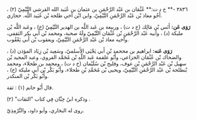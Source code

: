 ٣٨٣٦ -** خ د ت:** عُثْمَان بن عَبْد الرَّحْمَنِ بن عثمان بن عُبَيد الله القرشي التَّيْمِيّ (٢) ، أَخُو معاذ بْن عَبْد الرَّحْمَنِ التَّيْمِيّ، وابن ابْن أخي طلحة بْن عُبَيد اللَّه. حجازي.

**رَوَى عَن:** أَنَس بْن مَالِك (خ د ت) ، وربيعة بن عَبد اللَّه بن الهدير التَّيْمِيّ (خ) ، وعَبد اللَّه بْن مليكة (د) ، وأبيه عَبْد الرَّحْمَنِ بْن عُثْمَان التَّيْمِيّ ولَهُ صحبة، ومحمد بْن أَبي بكر الثقفي، وأخيه معاذ بْن عَبْد الرَّحْمَنِ التَّيْمِيّ، ويعقوب بْن أَبي يَعْقُوب.

**رَوَى عَنه:** ابراهيم بن مححمد بْنِ أَبي يَحْيَى الأَسلميّ، وسَعِيد بْن زِيَاد المؤذن (د) ، والضحاك بْن عُثْمَان الخزاعي، وأَبُو علقمة عَبد اللَّهِ بْن مُحَمَّد الفروي، وعبد المجيد بْن سهيل بْن عَبْد الرَّحْمَنِ بْن عوف، وفليح بْن سُلَيْمان (خ د ت) ، ومحمد بن طحلاء، ومحمد بْنطلحة بْن عَبْد الرَّحْمَنِ التَّيْمِيّ، ويحيى بْن مُحَمَّدِ بْنِ طحلاء، وأَبُو بَكْر بْن أَبي مليكة (خ) ، وأَبُو بَكْر بْن المنكدر.

قال أَبُو حاتم (١) : ثقة.

وذكره ابنُ حِبَّان فِي كتاب "الثقات" (٢) .

روى له البخاري، وأبو داود، والتِّرْمِذِيّ.